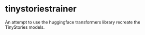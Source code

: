 # tinystoriestrainer
An attempt to use the huggingface transformers library recreate the TinyStories models.

